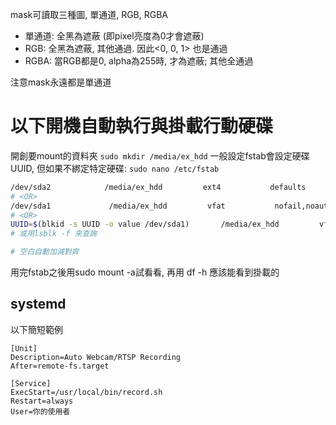 mask可讀取三種圖, 單通道, RGB, RGBA
- 單通道: 全黑為遮蔽 (即pixel亮度為0才會遮蔽)
- RGB: 全黑為遮蔽, 其他通過. 因此<0, 0, 1> 也是通過
- RGBA: 當RGB都是0, alpha為255時, 才為遮蔽; 其他全通過

注意mask永遠都是單通道

# 以下開機自動執行與掛載行動硬碟
開創要mount的資料夾
`sudo mkdir /media/ex_hdd`
一般設定fstab會設定硬碟UUID, 但如果不綁定特定硬碟:
`sudo nano /etc/fstab`
```bash
/dev/sda2            /media/ex_hdd         ext4           defaults
# <OR>
/dev/sda1             /media/ex_hdd         vfat           nofail,noauto,x-systemd.automount,uid=1000,gid=1000,dmask=000,fmask=111,user    0 2
# <OR>
UUID=$(blkid -s UUID -o value /dev/sda1)       /media/ex_hdd         vfat           nofail,noauto,x-systemd.automount,uid=1000,gid=1000,dmask=000,fmask=111,user    0 2
# 或用lsblk -f 來查詢

# 空白自動加減對齊
```
用完fstab之後用sudo mount -a試看看, 再用 df -h 應該能看到掛載的

## systemd
以下簡短範例
```
[Unit]
Description=Auto Webcam/RTSP Recording
After=remote-fs.target

[Service]
ExecStart=/usr/local/bin/record.sh
Restart=always
User=你的使用者
```
